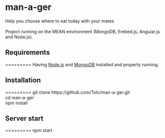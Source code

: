 <h1>man-a-ger</h1>

Help you choose where to eat today with your mates<br/><br/>
Project running on the MEAN environment (MongoDB, Embed.js, Angular.js and Node.js).


<h2>Requirements</h2>
=========
Having <a href="http://nodejs.org/download/">Node.js</a> and <a href="https://www.mongodb.org/downloads">MongoDB</a> installed and properly running.

<h2>Installation</h2>
=========
git clone https://github.com/Tolc/man-a-ger.git<br/>
cd man-a-ger<br/>
npm install<br/>

<h2>Server start</h2>
=========
npm start
